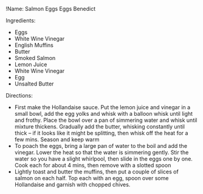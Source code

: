 !Name: Salmon Eggs Eggs Benedict

Ingredients:
- Eggs
- White Wine Vinegar
- English Muffins
- Butter
- Smoked Salmon
- Lemon Juice
- White Wine Vinegar
- Egg
- Unsalted Butter

Directions:
- First make the Hollandaise sauce. Put the lemon juice and vinegar in a small bowl, add the egg yolks and whisk with a balloon whisk until light and frothy. Place the bowl over a pan of simmering water and whisk until mixture thickens. Gradually add the butter, whisking constantly until thick – if it looks like it might be splitting, then whisk off the heat for a few mins. Season and keep warm
- To poach the eggs, bring a large pan of water to the boil and add the vinegar. Lower the heat so that the water is simmering gently. Stir the water so you have a slight whirlpool, then slide in the eggs one by one. Cook each for about 4 mins, then remove with a slotted spoon
- Lightly toast and butter the muffins, then put a couple of slices of salmon on each half. Top each with an egg, spoon over some Hollandaise and garnish with chopped chives.
